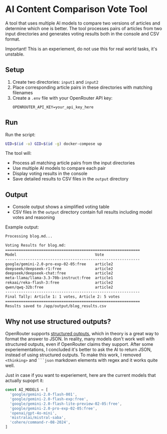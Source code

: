 # AI Content Comparison Vote Tool

A tool that uses multiple AI models to compare two versions of articles and determine which one is better. The tool processes pairs of articles from two input directories and generates voting results both in the console and CSV format.

Important! This is an experiement, do not use this for real world tasks, it's unstable.

## Setup

1. Create two directories: `input1` and `input2`
2. Place corresponding article pairs in these directories with matching filenames
3. Create a `.env` file with your OpenRouter API key:
   ```
   OPENROUTER_API_KEY=your_api_key_here
   ```

## Run

Run the script:
```bash
UID=$(id -u) GID=$(id -g) docker-compose up
```

The tool will:
- Process all matching article pairs from the input directories
- Use multiple AI models to compare each pair
- Display voting results in the console
- Save detailed results to CSV files in the `output` directory

## Output

- Console output shows a simplified voting table
- CSV files in the `output` directory contain full results including model votes and reasoning 

Example output:
``` bash
Processing blog.md...

Voting Results for blog.md:
============================================================
Model                                   Vote
------------------------------------------------------------
google/gemini-2.0-pro-exp-02-05:free    article2
deepseek/deepseek-r1:free               article2
deepseek/deepseek-chat:free             article2
meta-llama/llama-3.3-70b-instruct:free  article1
rekaai/reka-flash-3:free                article2
qwen/qwq-32b:free                       article2
------------------------------------------------------------
Final Tally: Article 1: 1 votes, Article 2: 5 votes
============================================================
Results saved to /app/output/blog_results.csv
```

## Why not use structured outputs?

OpenRouter supports [structured outputs](https://openrouter.ai/docs/features/structured-outputs), which in theory is a great way to format the answer to JSON. In reality, many models don't work well with structured outputs, even if OpenRouter claims they support.
After some experiementations, I concluded it's better to ask the AI to return JSON, instead of using structured outputs. To make this work, I removed `<thinking>` and ` ```json ` markdown elements with regex and it works quite well.

Just in case if you want to experiement, here are the current models that actually supoprt it:
```js
const AI_MODELS = [
  'google/gemini-2.0-flash-001',
  'google/gemini-2.0-flash-exp:free',
  'google/gemini-2.0-flash-lite-preview-02-05:free',
  'google/gemini-2.0-pro-exp-02-05:free',
  'openai/gpt-4o-mini',
  'mistralai/mistral-saba',
  'cohere/command-r-08-2024',
]
```